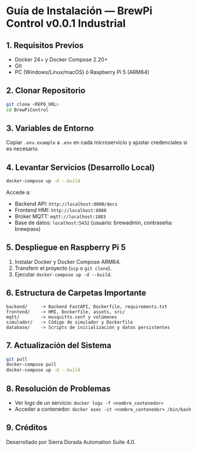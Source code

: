 # Guía de Instalación — BrewPi Control v0.0.1 Industrial

## 1. Requisitos Previos
- Docker 24+ y Docker Compose 2.20+
- Git
- PC (Windows/Linux/macOS) ó Raspberry Pi 5 (ARM64)

## 2. Clonar Repositorio
```bash
git clone <REPO_URL>
cd BrewPiControl
```

## 3. Variables de Entorno
Copiar `.env.example` a `.env` en cada microservicio y ajustar credenciales si es necesario.

## 4. Levantar Servicios (Desarrollo Local)
```bash
docker-compose up -d --build
```

Accede a:
- Backend API: `http://localhost:8000/docs`
- Frontend HMI: `http://localhost:8080`
- Broker MQTT: `mqtt://localhost:1883`
- Base de datos: `localhost:5432` (usuario: brewadmin, contraseña: brewpass)

## 5. Despliegue en Raspberry Pi 5
1. Instalar Docker y Docker Compose ARM64.
2. Transferir el proyecto (`scp` o `git clone`).
3. Ejecutar `docker-compose up -d --build`.

## 6. Estructura de Carpetas Importante
```
backend/     -> Backend FastAPI, Dockerfile, requirements.txt
frontend/    -> HMI, Dockerfile, assets, src/
mqtt/        -> mosquitto.conf y volúmenes
simulador/   -> Código de simulador y Dockerfile
database/    -> Scripts de inicialización y datos persistentes
```

## 7. Actualización del Sistema
```bash
git pull
docker-compose pull
docker-compose up -d --build
```

## 8. Resolución de Problemas
- Ver logs de un servicio: `docker logs -f <nombre_contenedor>`
- Acceder a contenedor: `docker exec -it <nombre_contenedor> /bin/bash`

## 9. Créditos
Desarrollado por Sierra Dorada Automation Suite 4.0.
